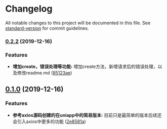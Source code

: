 # Changelog

All notable changes to this project will be documented in this file. See [standard-version](https://github.com/conventional-changelog/standard-version) for commit guidelines.

### [0.2.2](https://github.com/hansu123/han-uni-axios/compare/v0.2.1...v0.2.2) (2019-12-16)


### Features

* **增加create，错误处理等功能:** 增加create方法，新增请求后的错误处理，以及修改readme.md ([85123ae](https://github.com/hansu123/han-uni-axios/commit/85123ae5ca33d346f01cf507421afb6df11dc442))

## [0.1.0](https://github.com/hansu123/han-uni-axios/compare/v0.0.11...v0.1.0) (2019-12-16)


### Features

* **参考axios源码创建的在uniapp中的简易版本:** 目前只是最简单的版本后续还会引入axios中更多的功能 ([2e8581a](https://github.com/hansu123/han-uni-axios/commit/2e8581add2978f1d8ea78bdda3d47a519671685b))
